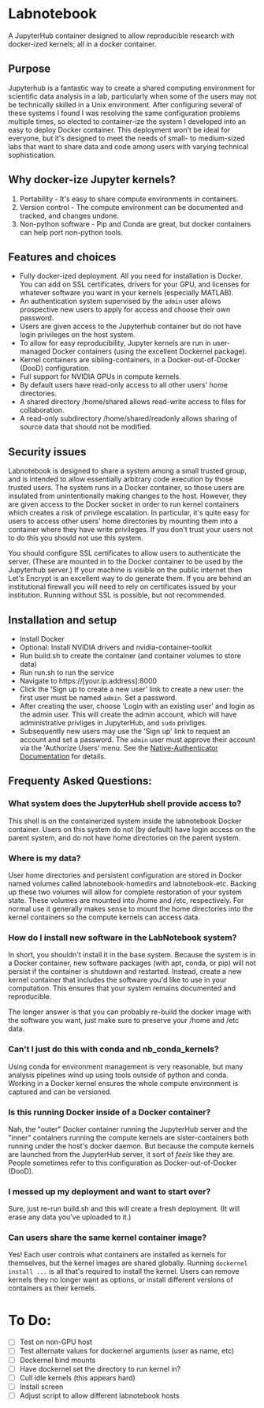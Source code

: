 # Labnotebook
A JupyterHub container designed to allow reproducible research with docker-ized kernels; all in a docker container.

## Purpose

Jupyterhub is a fantastic way to create a shared computing environment for scientific data analysis in a lab, particularly when some of the users may not be technically skilled in a Unix environment. After configuring several of these systems I found I was resolving the same configuration problems multiple times, so elected to container-ize the system I developed into an easy to deploy Docker container. This deployment won't be ideal for everyone, but it's designed to meet the needs of small- to medium-sized labs that want to share data and code among users with varying technical sophistication. 

## Why docker-ize Jupyter kernels?

1. Portability - It's easy to share compute environments in containers.
2. Version control - The compute environment can be documented and tracked, and changes undone.
3. Non-python software - Pip and Conda are great, but docker containers can help port non-python tools.

## Features and choices

- Fully docker-ized deployment. All you need for installation is Docker. You can add on SSL certificates, drivers for your GPU, and licenses for whatever software you want in your kernels (especially MATLAB). 
- An authentication system supervised by the `admin` user allows prospective new users to apply for access and choose their own password.
- Users are given access to the Jupyterhub container but do not have login privileges on the host system.
- To allow for easy reproducibility, Jupyter kernels are run in user-managed Docker containers (using the excellent Dockernel package).
- Kernel containers are sibling-containers, in a Docker-out-of-Docker (DooD) configuration.
- Full support for NVIDIA GPUs in compute kernels.
- By default users have read-only access to all other users' home directories.
- A shared directory /home/shared allows read-write access to files for collaboration.
- A read-only subdirectory /home/shared/readonly allows sharing of source data that should not be modified.

## Security issues

Labnotebook is designed to share a system among a small trusted group, and is intended to allow essentially arbitrary code execution by those trusted users. The system runs in a Docker container, so those users are insulated from unintentionally making changes to the host. However, they are given access to the Docker socket in order to run kernel containers which creates a risk of privilege escalation. In particular, it's quite easy for users to access other users' home directories by mounting them into a container where they have write privileges. If you don't trust your users not to do this you should not use this system.

You should configure SSL certificates to allow users to authenticate the server. (These are mounted in to the Docker container to be used by the Jupyterhub server.) If your machine is visible on the public internet then Let's Encrypt is an excellent way to do generate them. If you are behind an institutional firewall you will need to rely on certificates issued by your institution. Running without SSL is possible, but not recommended.

## Installation and setup

- Install Docker
- Optional: Install NVIDIA drivers and nvidia-container-toolkit
- Run build.sh to create the container (and container volumes to store data)
- Run run.sh to run the service
- Navigate to https://[your.ip.address]:8000 
- Click the 'Sign up to create a new user' link to create a new user: the first user must be named `admin`. Set a password.
- After creating the user, choose 'Login with an existing user' and login as the admin user. This will create the admin account, which will have administrative privliges in JupyterHub, and `sudo` privliges.
- Subsequently new users may use the 'Sign up' link to request an account and set a password. The `admin` user must approve their account via the 'Authorize Users' menu. See the [Native-Authenticator Documentation](https://native-authenticator.readthedocs.io/en/stable/quickstart.html#default-workflow) for details.

## Frequenty Asked Questions:

### What system does the JupyterHub shell provide access to? 

This shell is on the containerized system inside the labnotebook Docker container. Users on this system do not (by default) have login access on the parent system, and do not have home directories on the parent system.

### Where is my data? 

User home directories and persistent configuration are stored in Docker named volumes called labnotebook-homedirs and labnotebook-etc. Backing up these two volumes will allow for complete restoration of your system state. These volumes are mounted into /home and /etc, respectively. For normal use it generally makes sense to mount the home directories into the kernel containers so the compute kernels can access data.

### How do I install new software in the LabNotebook system?

In short, you shouldn't install it in the base system. Because the system is in a Docker container, new software packages (with apt, conda, or pip) will not persist if the container is shutdown and restarted. Instead, create a new kernel container that includes the software you'd like to use in your computation. This ensures that your system remains documented and reproducible.

The longer answer is that you can probably re-build the docker image with the software you want, just make sure to preserve your /home and /etc data.

### Can't I just do this with conda and nb_conda_kernels?

Using conda for environment management is very reasonable, but many analysis pipelines wind up using tools outside of python and conda. Working in a Docker kernel ensures the whole compute environment is captured and can be versioned.

### Is this running Docker inside of a Docker container?

Nah, the "outer" Docker container running the JupyterHub server and the "inner" containers running the compute kernels are sister-containers both running under the host's docker daemon. But because the compute kernels are launched from the JupyterHub server, it sort of <i>feels</i> like they are. People sometimes refer to this configuration as Docker-out-of-Docker (DooD).

### I messed up my deployment and want to start over?

Sure, just re-run build.sh and this will create a fresh deployment. (It will erase any data you've uploaded to it.)

### Can users share the same kernel container image?

Yes! Each user controls what containers are installed as kernels for themselves, but the kernel images are shared globally. Running `dockernel install ...` is all that's required to install the kernel. Users can remove kernels they no longer want as options, or install different versions of containers as their kernels.


# To Do:

- [ ] Test on non-GPU host
- [ ] Test alternate values for dockernel arguments (user as name, etc)
- [ ] Dockernel bind mounts
- [ ] Have dockernel set the directory to run kernel in?
- [ ] Cull idle kernels (this appears hard)
- [ ] Install screen
- [ ] Adjust script to allow different labnotebook hosts

